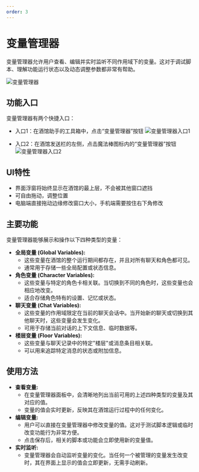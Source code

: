 ```yaml
---
order: 3
---
```


# 变量管理器

变量管理器允许用户查看、编辑并实时监听不同作用域下的变量。这对于调试脚本、理解功能运行状态以及动态调整参数都非常有帮助。

![变量管理器](/变量管理器.gif)

## 功能入口

变量管理器有两个快捷入口：

- 入口1：在酒馆助手的工具箱中，点击“变量管理器”按钮
![变量管理器入口1](/变量管理器入口1.png)

- 入口2：在酒馆发送栏的左侧，点击魔法棒图标内的“变量管理器”按钮
![变量管理器入口2](/变量管理器入口2.png)

## UI特性

- 界面浮窗将始终显示在酒馆的最上层，不会被其他窗口遮挡
- 可自由拖动，调整位置
- 电脑端直接拖动边缘修改窗口大小，手机端需要按住右下角修改

## 主要功能

变量管理器能够展示和操作以下四种类型的变量：

* **全局变量 (Global Variables):**
  * 这些变量在酒馆的整个运行期间都存在，并且对所有聊天和角色都可见。
  * 通常用于存储一些全局配置或状态信息。
* **角色变量 (Character Variables):**
  * 这些变量与特定的角色卡相关联。当切换到不同的角色时，这些变量也会相应地改变。
  * 适合存储角色特有的设置、记忆或状态。
* **聊天变量 (Chat Variables):**
  * 这些变量的作用域限定在当前的聊天会话中。当开始新的聊天或切换到其他聊天时，这些变量会发生变化。
  * 可用于存储当前对话的上下文信息、临时数据等。
* **楼层变量 (Floor Variables):**
  * 这些变量与聊天记录中的特定"楼层"或消息条目相关联。
  * 可以用来追踪特定消息的状态或附加信息。

## 使用方法

* **查看变量:**
  * 在变量管理器面板中，会清晰地列出当前可用的上述四种类型的变量及其对应的值。
  * 变量的值会实时更新，反映其在酒馆运行过程中的任何变化。
* **编辑变量:**
  * 用户可以直接在变量管理器中修改变量的值。这对于测试脚本逻辑或临时改变功能行为非常方便。
  * 点击保存后，相关的脚本或功能会立即使用新的变量值。
* **实时监听:**
  * 变量管理器会自动监听变量的变化。当任何一个被管理的变量发生改变时，其在界面上显示的值会立即更新，无需手动刷新。
